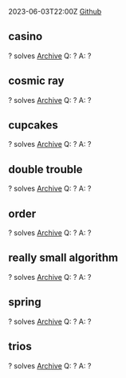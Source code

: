 2023-06-03T22:00Z
[Github](https://github.com/hsncsclub/hsctf-10-challenges/tree/main)
## casino
? solves
[Archive](https://github.com/hsncsclub/hsctf-10-challenges/tree/main/crypto/casino)
Q: ?
A: ?

## cosmic ray
? solves
[Archive](https://github.com/hsncsclub/hsctf-10-challenges/tree/main/crypto/cosmic-ray)
Q: ?
A: ?

## cupcakes
? solves
[Archive](https://github.com/hsncsclub/hsctf-10-challenges/tree/main/crypto/cupcakes)
Q: ?
A: ?

## double trouble
? solves
[Archive](https://github.com/hsncsclub/hsctf-10-challenges/tree/main/crypto/double-trouble)
Q: ?
A: ?

## order
? solves
[Archive](https://github.com/hsncsclub/hsctf-10-challenges/tree/main/crypto/order)
Q: ?
A: ?

## really small algorithm
? solves
[Archive](https://github.com/hsncsclub/hsctf-10-challenges/tree/main/crypto/really-small-algorithm)
Q: ?
A: ?

## spring
? solves
[Archive](https://github.com/hsncsclub/hsctf-10-challenges/tree/main/crypto/spring)
Q: ?
A: ?

## trios
? solves
[Archive](https://github.com/hsncsclub/hsctf-10-challenges/tree/main/crypto/trios)
Q: ?
A: ?
